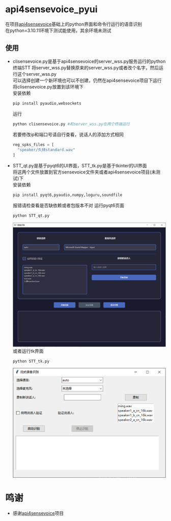 # api4sensevoice_pyui
在项目[api4sensevoice](https://github.com/0x5446/api4sensevoice)基础上的python界面和命令行运行的语音识别  
在python=3.10.11环境下测试能使用，其余环境未测试
## 使用

- clisensevoice.py是基于api4sensevoice的server_wss.py服务运行的python终端STT
  将server_wss.py替换原来的server_wss.py或者改个名字，然后运行这个server_wss.py   
  可以选择创建一个新环境也可以不创建，仍然在api4sensevoice项目下运行  
  将clisensevoice.py放置到该环境下  
  安装依赖  
  ```bash
  pip install pyaudio,websockets
  ```
  运行  
  ```bash
  python clisensevoice.py #和server_wss.py在两个终端运行
  ```
  若要修改ip和端口号请自行查看，说话人的添加方式相同  
  ``` python
  reg_spks_files = [
    "speaker/久倾standard.wav"
  ]
  ```  
- STT_qt.py是基于pyqt6的UI界面，STT_tk.py是基于tkinter的UI界面  
  将这两个文件放置到官方sensevoice文件夹或者api4sensevoice项目(未测试)下  
  安装依赖  
  ```bash
  pip install pyqt6,pyaudio,numpy,loguru,soundfile
  ```
  报错请检查看是否缺依赖或者包版本不对
  运行pyqt6页面  
  ```bash
  python STT_qt.py
  ```
  ![STT_qt](./assets/STT_qt.png)
  或者运行tk界面  
  ```bash
  python STT_tk.py
  ```
  ![STT_tk](./assets/STT_tk.png)

# 鸣谢
- 感谢[api4sensevoice](https://github.com/0x5446/api4sensevoice)项目
